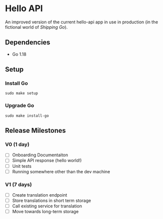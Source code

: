 # Hello API

An improved version of the current hello-api app in use in production (in the fictional world of *Shipping Go*).

## Dependencies 

- Go 1.18

## Setup

### Install Go

`sudo make setup`

### Upgrade Go

`sudo make install-go`

## Release Milestones

### V0 (1 day)

- [ ] Onboarding Documentaiton
- [ ] Simple API response (hello world!)
- [ ] Unit tests
- [ ] Running somewhere other than the dev machine

### V1 (7 days)

- [ ] Create translation endpoint
- [ ] Store translations in short term storage
- [ ] Call existing service for translation
- [ ] Move towards long-term storage